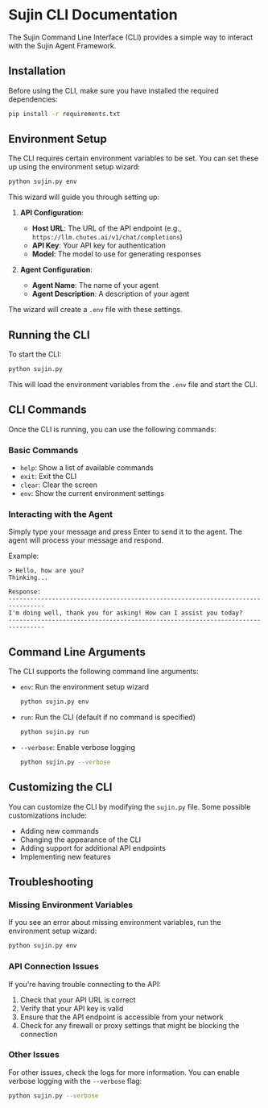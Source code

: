 # Sujin CLI Documentation

The Sujin Command Line Interface (CLI) provides a simple way to interact with the Sujin Agent Framework.

## Installation

Before using the CLI, make sure you have installed the required dependencies:

```bash
pip install -r requirements.txt
```

## Environment Setup

The CLI requires certain environment variables to be set. You can set these up using the environment setup wizard:

```bash
python sujin.py env
```

This wizard will guide you through setting up:

1. **API Configuration**:
   - **Host URL**: The URL of the API endpoint (e.g., `https://llm.chutes.ai/v1/chat/completions`)
   - **API Key**: Your API key for authentication
   - **Model**: The model to use for generating responses

2. **Agent Configuration**:
   - **Agent Name**: The name of your agent
   - **Agent Description**: A description of your agent

The wizard will create a `.env` file with these settings.

## Running the CLI

To start the CLI:

```bash
python sujin.py
```

This will load the environment variables from the `.env` file and start the CLI.

## CLI Commands

Once the CLI is running, you can use the following commands:

### Basic Commands

- `help`: Show a list of available commands
- `exit`: Exit the CLI
- `clear`: Clear the screen
- `env`: Show the current environment settings

### Interacting with the Agent

Simply type your message and press Enter to send it to the agent. The agent will process your message and respond.

Example:

```
> Hello, how are you?
Thinking...

Response:
--------------------------------------------------------------------------------
I'm doing well, thank you for asking! How can I assist you today?
--------------------------------------------------------------------------------
```

## Command Line Arguments

The CLI supports the following command line arguments:

- `env`: Run the environment setup wizard
  ```bash
  python sujin.py env
  ```

- `run`: Run the CLI (default if no command is specified)
  ```bash
  python sujin.py run
  ```

- `--verbose`: Enable verbose logging
  ```bash
  python sujin.py --verbose
  ```

## Customizing the CLI

You can customize the CLI by modifying the `sujin.py` file. Some possible customizations include:

- Adding new commands
- Changing the appearance of the CLI
- Adding support for additional API endpoints
- Implementing new features

## Troubleshooting

### Missing Environment Variables

If you see an error about missing environment variables, run the environment setup wizard:

```bash
python sujin.py env
```

### API Connection Issues

If you're having trouble connecting to the API:

1. Check that your API URL is correct
2. Verify that your API key is valid
3. Ensure that the API endpoint is accessible from your network
4. Check for any firewall or proxy settings that might be blocking the connection

### Other Issues

For other issues, check the logs for more information. You can enable verbose logging with the `--verbose` flag:

```bash
python sujin.py --verbose
```
